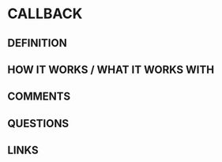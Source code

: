 # CALLBACK

## DEFINITION

## HOW IT WORKS / WHAT IT WORKS WITH

## COMMENTS

## QUESTIONS

## LINKS
